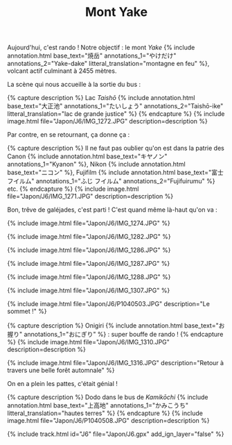﻿---
title: "Mont Yake"
permalink: /Japon/J6/
sidebar:
  nav: "japon"
enable_tracks: true
---

Aujourd'hui, c'est rando ! Notre objectif : le mont *Yake*
{% include annotation.html base_text="焼岳" annotations_1="やけだけ" annotations_2="Yake-dake" litteral_translation="montagne en feu" %},
volcant actif culminant à 2455 mètres.

La scène qui nous accueille à la sortie du bus :

{% capture description %}
Lac *Taishō*
{% include annotation.html base_text="大正池" annotations_1="たいしょう" annotations_2="Taishō-ike" litteral_translation="lac de grande justice" %}
{% endcapture %}
{% include image.html file="Japon/J6/IMG_1272.JPG" description=description %}

Par contre, en se retournant, ça donne ça :

{% capture description %}
Il ne faut pas oublier qu'on est dans la patrie des Canon
{% include annotation.html base_text="キヤノン" annotations_1="Kyanon" %},
Nikon
{% include annotation.html base_text="ニコン" %},
Fujifilm
{% include annotation.html base_text="富士フイルム" annotations_1="ふじ フイルム" annotations_2="Fujifuirumu" %}
etc.
{% endcapture %}
{% include image.html file="Japon/J6/IMG_1271.JPG" description=description %}

Bon, trêve de galéjades, c'est parti ! C'est quand même là-haut qu'on va :

{% include image.html file="Japon/J6/IMG_1274.JPG" %}

{% include image.html file="Japon/J6/IMG_1282.JPG" %}

{% include image.html file="Japon/J6/IMG_1286.JPG" %}

{% include image.html file="Japon/J6/IMG_1287.JPG" %}

{% include image.html file="Japon/J6/IMG_1288.JPG" %}

{% include image.html file="Japon/J6/IMG_1307.JPG" %}

{% include image.html file="Japon/J6/P1040503.JPG" description="Le sommet !" %}

{% capture description %}
Onigiri
{% include annotation.html base_text="お握り" annotations_1="おにぎり" %} :
super bouffe de rando !
{% endcapture %}
{% include image.html file="Japon/J6/IMG_1310.JPG" description=description %}

{% include image.html file="Japon/J6/IMG_1316.JPG" description="Retour à travers une belle forêt automnale" %}

On en a plein les pattes, c'était génial !

{% capture description %}
Dodo dans le bus de *Kamikōchi*
{% include annotation.html base_text="上高地" annotations_1="かみこうち" litteral_translation="hautes terres" %}
{% endcapture %}
{% include image.html file="Japon/J6/P1040508.JPG" description=description %}

{% include track.html id="J6" file="Japon/J6.gpx" add_ign_layer="false" %}
